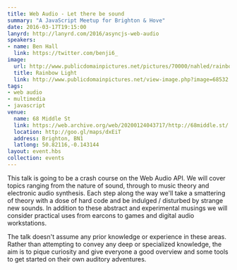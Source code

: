 ```yaml
---
title: Web Audio - Let there be sound
summary: "A JavaScript Meetup for Brighton & Hove"
date: 2016-03-17T19:15:00
lanyrd: http://lanyrd.com/2016/asyncjs-web-audio
speakers:
- name: Ben Hall
  link: https://twitter.com/benji6_
image:
  url: http://www.publicdomainpictures.net/pictures/70000/nahled/rainbow-light.jpg
  title: Rainbow Light
  link: http://www.publicdomainpictures.net/view-image.php?image=68532
tags:
- web audio
- multimedia
- javascript
venue:
  name: 68 Middle St
  link: https://web.archive.org/web/20200124043717/http://68middle.st/
  location: http://goo.gl/maps/dxEiT
  address: Brighton, BN1
  latlong: 50.82116,-0.143144
layout: event.hbs
collection: events
---
```


This talk is going to be a crash course on the Web Audio API. We will cover topics ranging from the nature of sound, through to music theory and electronic audio synthesis. Each step along the way we'll take a smattering of theory with a dose of hard code and be indulged / disturbed by strange new sounds. In addition to these abstract and experimental musings we will consider practical uses from earcons to games and digital audio workstations.

The talk doesn't assume any prior knowledge or experience in these areas. Rather than attempting to convey any deep or specialized knowledge, the aim is to pique curiosity and give everyone a good overview and some tools to get started on their own auditory adventures.
